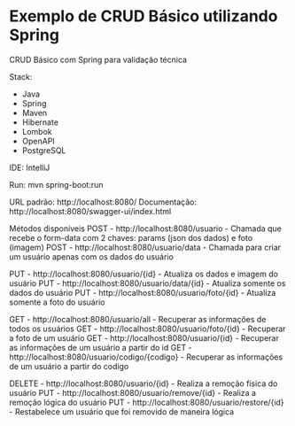 # Exemplo de CRUD Básico utilizando Spring

CRUD Básico com Spring para validação técnica 

Stack:
- Java
- Spring
- Maven
- Hibernate
- Lombok
- OpenAPI
- PostgreSQL

IDE: IntelliJ

Run: mvn spring-boot:run

URL padrão: http://localhost:8080/
Documentação: http://localhost:8080/swagger-ui/index.html

Métodos disponíveis
POST - http://localhost:8080/usuario - Chamada que recebe o form-data com 2 chaves: params (json dos dados) e foto (imagem)
POST - http://localhost:8080/usuario/data - Chamada para criar um usuário apenas com os dados do usuário

PUT - http://localhost:8080/usuario/{id} - Atualiza os dados e imagem do usuário
PUT - http://localhost:8080/usuario/data/{id} - Atualiza somente os dados do usuário
PUT - http://localhost:8080/usuario/foto/{id} - Atualiza somente a foto do usuário

GET - http://localhost:8080/usuario/all - Recuperar as informações de todos os usuários
GET - http://localhost:8080/usuario/foto/{id} - Recuperar a foto de um usuário
GET - http://localhost:8080/usuario/{id} - Recuperar as informações de um usuário a partir do id
GET - http://localhost:8080/usuario/codigo/{codigo} - Recuperar as informações de um usuário a partir do codigo

DELETE - http://localhost:8080/usuario/{id} - Realiza a remoção física do usuário
PUT - http://localhost:8080/usuario/remove/{id} - Realiza a remoção lógica do usuário
PUT - http://localhost:8080/usuario/restore/{id} - Restabelece um usuário que foi removido de maneira lógica
